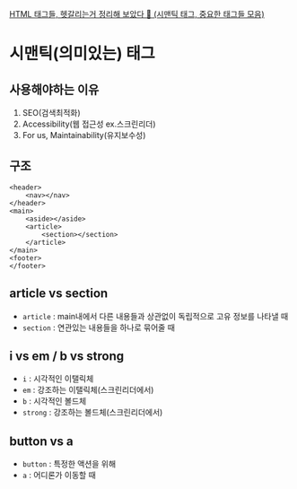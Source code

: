 [HTML 태그들, 헷갈리는거 정리해 보았다 🥳 (시맨틱 태그, 중요한 태그들 모음)](https://youtu.be/T7h8O7dpJIg)  

# 시맨틱(의미있는) 태그

## 사용해야하는 이유
1. SEO(검색최적화)
2. Accessibility(웹 접근성 ex.스크린리더)
3. For us, Maintainability(유지보수성)

## 구조
```
<header>
    <nav></nav>
</header>
<main>
    <aside></aside>
    <article>
        <section></section>
    </article>
</main>
<footer>
</footer>
```

## article vs section
- `article` : main내에서 다른 내용들과 상관없이 독립적으로 고유 정보를 나타낼 때
- `section` : 연관있는 내용들을 하나로 묶어줄 때

## i vs em / b vs strong
- `i` : 시각적인 이탤릭체
- `em` : 강조하는 이탤릭체(스크린리더에서)
- `b` : 시각적인 볼드체
- `strong` : 강조하는 볼드체(스크린리더에서)

## button vs a
- `button` : 특정한 액션을 위해
- `a` : 어디론가 이동할 때